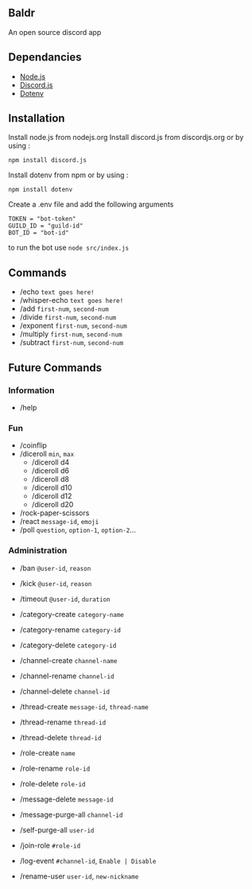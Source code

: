 ## Baldr
An open source discord app

## Dependancies
- [Node.js](https://nodejs.org/)
- [Discord.js](https://discord.js.org/)
- [Dotenv](https://www.npmjs.com/package/dotenv)

## Installation
Install node.js from nodejs.org
Install discord.js from discordjs.org or by using :

`npm install discord.js`

Install dotenv from npm or by using :

`npm install dotenv`

Create a .env file and add the following arguments 
```
TOKEN = "bot-token"
GUILD_ID = "guild-id"
BOT_ID = "bot-id"
```

to run the bot use `node src/index.js`

## Commands
- /echo                 `text goes here!`
- /whisper-echo         `text goes here!`
- /add                  `first-num`, `second-num`
- /divide               `first-num`, `second-num`
- /exponent             `first-num`, `second-num`
- /multiply             `first-num`, `second-num`
- /subtract             `first-num`, `second-num`

## Future Commands

### Information
- /help

### Fun
- /coinflip
- /diceroll             `min`, `max`
  - /diceroll d4
  - /diceroll d6
  - /diceroll d8
  - /diceroll d10
  - /diceroll d12
  - /diceroll d20
- /rock-paper-scissors
- /react                `message-id`, `emoji`
- /poll                 `question`, `option-1`, `option-2`...

### Administration

- /ban              `@user-id`, `reason`
- /kick             `@user-id`, `reason`
- /timeout          `@user-id`, `duration`

- /category-create  `category-name`
- /category-rename  `category-id`
- /category-delete  `category-id`

- /channel-create   `channel-name`
- /channel-rename   `channel-id`
- /channel-delete   `channel-id`

- /thread-create    `message-id`, `thread-name`
- /thread-rename    `thread-id`
- /thread-delete    `thread-id`

- /role-create         `name`
- /role-rename         `role-id`
- /role-delete         `role-id`

- /message-delete      `message-id`
- /message-purge-all   `channel-id`
- /self-purge-all      `user-id`

- /join-role         `#role-id`
- /log-event         `#channel-id`, `Enable | Disable`
- /rename-user       `user-id`, `new-nickname`